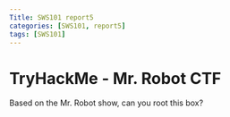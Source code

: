 ```yaml
---
Title: SWS101 report5
categories: [SWS101, report5]
tags: [SWS101]
---
```


# TryHackMe - Mr. Robot CTF
Based on the Mr. Robot show, can you root this box?

